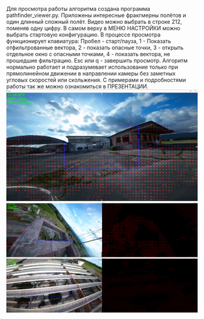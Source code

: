 Для просмотра работы алгоритма создана программа pathfinder_viewer.py. Приложены интересные фракгмерны полётов и один длинный сложный полёт.
Видео можно выбрать в строке 212, поменяв одну цифру. В самом верху в МЕНЮ НАСТРОЙКИ можно выбрать стартовую конфигурацию.
В процессе просмотра функционирует клавиатура: Пробел - старт/пауза, 1 - Показать отфильтрованные вектора, 2 - показать опасные точки,
3 - открыть отдельное окно с опасными точками, 4 - показать вектора,  не прошедшие фильтрацию. Esc или q - завершить просмотр.
Алгоритм нормально работает и подразумевает использование только при прямолинейном движении в направлении камеры без заметных угловых скоростей или скольжения.
С примерами и подробностями работы так же можно ознакомиться в ПРЕЗЕНТАЦИИ.
![img.png](img.png)
![img_1.png](img_1.png)